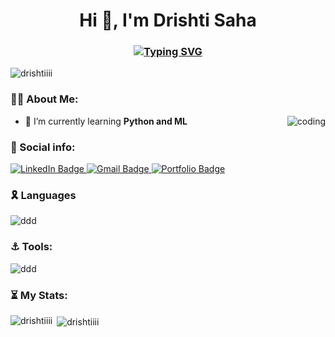 <h1 align="center">Hi 👋, I'm Drishti Saha</h1>
<h3 align="center">
<a href="https://git.io/typing-svg"><img src="https://readme-typing-svg.demolab.com?font=Fira+Code&pause=1000&width=435&lines=Hi%2C+I+am+Drishti+Saha!;A+passionate+developer+from+India" alt="Typing SVG" /></a>
</h3>

<p align="left"> <img src="https://komarev.com/ghpvc/?username=drishtiiii&label=Profile%20views&color=0e75b6&style=flat" alt="drishtiiii" /> </p>

<h3 align="left">👧🏼 About Me:</h3>
<img align="right" alt="coding" width="" src="https://media.giphy.com/media/L1R1tvI9svkIWwpVYr/giphy.gif">

- 🌱 I’m currently learning **Python and ML**

<h3 align="left">🔗 Social info:</h3>
<p align="left">
<!--   <a href="https://codepen.io/ddd" target="blank"><img align="center" src="https://raw.githubusercontent.com/rahuldkjain/github-profile-readme-generator/master/src/images/icons/Social/codepen.svg" alt="ddd" height="30" width="40" /></a>
  <a href="https://twitter.com/ddd" target="blank"><img align="center" src="https://raw.githubusercontent.com/rahuldkjain/github-profile-readme-generator/master/src/images/icons/Social/twitter.svg" alt="ddd" height="30" width="40" /></a>
  <a href="https://linkedin.com/in/ddd" target="blank"><img align="center" src="https://raw.githubusercontent.com/rahuldkjain/github-profile-readme-generator/master/src/images/icons/Social/linked-in-alt.svg" alt="ddd" height="30" width="40" /></a> -->

<div id="badges">
    <a href="https://www.linkedin.com/in/">
    <img src="https://img.shields.io/badge/LinkedIn-blue?style=for-the-badge&logo=linkedin&logoColor=white" alt="LinkedIn Badge"/>
    </a>
    <a href="https://mail.google.com/mail/u/0/?fs=1&tf=cm&to=drishtisaha678@gmail.com">
    <img src="https://img.shields.io/badge/Gmail-D14836?style=for-the-badge&logo=gmail&logoColor=white" alt="Gmail Badge"/>
    </a>
    <a href="">
    <img src="https://img.shields.io/badge/Portfolio-dda703?style=for-the-badge&logo=About.me&logoColor=white" alt="Portfolio Badge"/>
    </a>
</div>
</p>

<h3 align="left">🎗 Languages</h3>
<p align="left">  <img align="center" src="https://skillicons.dev/icons?i=c,cpp,py,js,java" alt="ddd" />
</p>

<h3 align="left">⚓️ Tools:</h3>
<p align="left">  <img align="center" src="https://skillicons.dev/icons?i=tensorflow,pytorch,mysql,pug,vscode" alt="ddd" />
</p>

<h3 align="left">⏳ My Stats: </h3>

<p><img align="left" src="https://github-readme-stats.vercel.app/api/top-langs?username=drishtiiii&show_icons=true&locale=en&layout=compact" alt="drishtiiii" /></p>

<p>&nbsp;<img align="center" src="https://github-readme-stats.vercel.app/api?username=drishtiiii&show_icons=true&locale=en&theme=radical" alt="drishtiiii" /></p>
